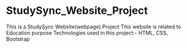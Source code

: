 # StudySync_Website_Project
This is a StudySync Website(webpage) Project
This website is related to Education purpose
Technologies used in this project:- HTML, CSS, Bootstrap
